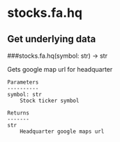 # stocks.fa.hq

## Get underlying data 
###stocks.fa.hq(symbol: str) -> str

Gets google map url for headquarter

    Parameters
    ----------
    symbol: str
        Stock ticker symbol

    Returns
    -------
    str
        Headquarter google maps url
